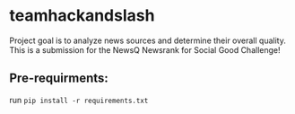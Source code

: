 # teamhackandslash

Project goal is to analyze news sources and determine their overall quality. This is a submission for the NewsQ Newsrank for Social Good Challenge!

## Pre-requirments:
run `pip install -r requirements.txt`
